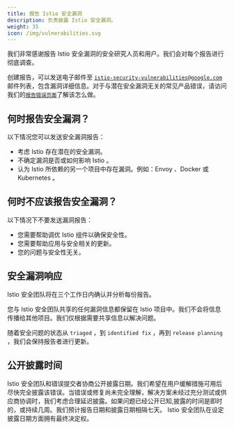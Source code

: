 ```yaml
---
title: 报告 Istio 安全漏洞
description: 负责披露 Istio 安全漏洞。
weight: 35
icon: /img/vulnerabilities.svg
---
```


我们非常感谢报告 Istio 安全漏洞的安全研究人员和用户。我们会对每个报告进行彻底调查。

创建报告，可以发送电子邮件至 [`istio-security-vulnerabilities@google.com`](mailto:istio-security-vulnerabilities@google.com) 邮件列表，包含漏洞详细信息。对于与潜在安全漏洞无关的常见产品错误，请访问我们的[`报告错误页面`](/about/bugs)了解该怎么做。

## 何时报告安全漏洞？

以下情况您可以发送安全漏洞报告：

- 考虑 Istio 存在潜在的安全漏洞。
- 不确定漏洞是否或如何影响 Istio 。
- 认为 Istio 所依赖的另一个项目中存在漏洞。例如：Envoy 、Docker 或 Kubernetes 。

## 何时不应该报告安全漏洞？

以下情况下不要发送漏洞报告：

- 您需要帮助调优 Istio 组件以确保安全性。
- 您需要帮助应用与安全相关的更新。
- 您的问题与安全性无关。

## 安全漏洞响应

Istio 安全团队将在三个工作日内确认并分析每份报告。

您与 Istio 安全团队共享的任何漏洞信息都保留在 Istio 项目中。我们不会将信息传播给其他项目。我们仅根据需要共享信息以解决问题。

随着安全问题的状态从 `triaged` ，到 `identified fix` ，再到 `release planning` ，我们会保持报告者进行更新。

## 公开披露时间

Istio 安全团队和错误提交者协商公开披露日期。我们希望在用户缓解措施可用后尽快完全披露该错误。当错误或修复尚未完全理解，解决方案未经过充分测试或供应商协调时，我们考虑合理延迟披露。如果问题已经公开已知,披露的时间是即时的，或持续几周。我们预计报告日期和披露日期相隔七天。 Istio 安全团队在设定披露日期方面拥有最终决定权。
